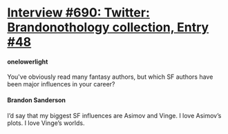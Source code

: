 # [Interview #690: Twitter: Brandonothology collection, Entry #48](https://www.theoryland.com/intvmain.php?i=690#48)

#### onelowerlight

You've obviously read many fantasy authors, but which SF authors have been major influences in your career?

#### Brandon Sanderson

I’d say that my biggest SF influences are Asimov and Vinge. I love Asimov’s plots. I love Vinge’s worlds.

